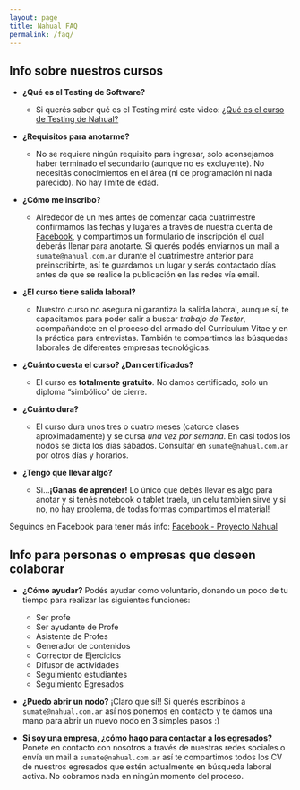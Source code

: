```yaml
---
layout: page
title: Nahual FAQ
permalink: /faq/
---
```

## Info sobre nuestros cursos

- **¿Qué es el Testing de Software?**
  - Si querés saber qué es el Testing mirá este video:
	[¿Qué es el curso de Testing de Nahual?](https://www.youtube.com/watch?v=7nOVzt-VTt4)


- **¿Requisitos para anotarme?**
  - No se requiere ningún requisito para ingresar, solo aconsejamos haber terminado el secundario (aunque no es excluyente). No necesitás conocimientos en el área (ni de programación ni nada parecido). No hay límite de edad.


- **¿Cómo me inscribo?**
  - Alrededor de un mes antes de comenzar cada cuatrimestre confirmamos las fechas y lugares a través de nuestra cuenta de [Facebook](https://www.facebook.com/ProyectoNahual/), y compartimos un formulario de inscripción el cual deberás llenar para anotarte. Si querés podés enviarnos un mail a `sumate@nahual.com.ar` durante el cuatrimestre anterior para preinscribirte, así te guardamos un lugar y serás contactado días antes de que se realice la publicación en las redes vía email.


- **¿El curso tiene salida laboral?**
  - Nuestro curso no asegura ni garantiza la salida laboral, aunque sí, te capacitamos para poder salir a buscar *trabajo de Tester*, acompañándote en el proceso del armado del Curriculum Vitae y en la práctica para entrevistas. También te compartimos las búsquedas laborales de diferentes empresas tecnológicas.


- **¿Cuánto cuesta el curso? ¿Dan certificados?**
  - El curso es **totalmente gratuito**. No damos certificado, solo un diploma “simbólico” de cierre.


- **¿Cuánto dura?**
  - El curso dura unos tres o cuatro meses (catorce clases aproximadamente) y se cursa *una vez por semana*. En casi todos los nodos se dicta los días sábados. Consultar en `sumate@nahual.com.ar` por otros días y horarios.


- **¿Tengo que llevar algo?**
  - Si...**¡Ganas de aprender!** Lo único que debés llevar es algo para anotar y si tenés notebook o tablet traela, un celu también sirve y si no, no hay problema, de todas formas compartimos el material! 


Seguinos en Facebook para tener más info:  [Facebook - Proyecto Nahual](https://www.facebook.com/ProyectoNahual/)


## Info para personas o empresas que deseen colaborar 


- **¿Cómo ayudar?**
   Podés ayudar como voluntario, donando un poco de tu tiempo para realizar las siguientes funciones:
   * Ser profe
   * Ser ayudante de Profe
   * Asistente de Profes
   * Generador de contenidos
   * Corrector de Ejercicios
   * Difusor de actividades
   * Seguimiento estudiantes
   * Seguimiento Egresados

- **¿Puedo abrir un nodo?**
¡Claro que sí!! Si querés escribinos a `sumate@nahual.com.ar` así nos ponemos en contacto y te damos una mano para abrir un nuevo nodo en 3 simples pasos :)


- **Si soy una empresa, ¿cómo hago para contactar a los egresados?**
Ponete en contacto con nosotros a través de nuestras redes sociales o envía un mail a `sumate@nahual.com.ar` así te compartimos todos los CV de nuestros egresados que estén actualmente en búsqueda laboral activa. No cobramos nada en ningún momento del proceso.

